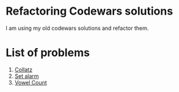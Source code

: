 # Refactoring Codewars solutions

I am using my old codewars solutions and refactor them. 

# List of problems

1. [Collatz](https://www.codewars.com/kata/collatz/ruby)
2. [Set alarm](https://www.codewars.com/kata/l1-set-alarm)
3. [Vowel Count](https://www.codewars.com/kata/54ff3102c1bad923760001f3)
